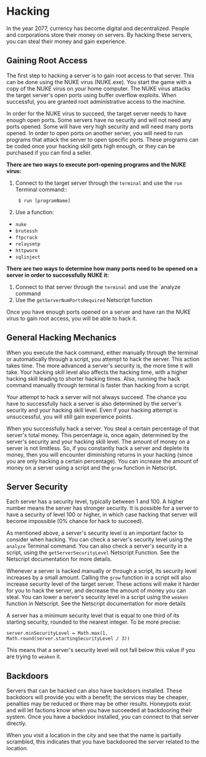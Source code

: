 # Hacking

In the year 2077, currency has become digital and decentralized.
People and corporations store their money on servers. By hacking
these servers, you can steal their money and gain experience.

## Gaining Root Access

The first step to hacking a server is to gain root access to that server.
This can be done using the NUKE virus (NUKE.exe). You start the
game with a copy of the NUKE virus on your home computer. The
NUKE virus attacks the target server's open ports using buffer
overflow exploits. When successful, you are granted root
administrative access to the machine.

In order for the NUKE virus to succeed, the target server
needs to have enough open ports. Some servers have no
security and will not need any ports opened. Some will have very high
security and will need many ports opened. In order to open ports on
another server, you will need to run programs that attack the server
to open specific ports. These programs can be coded once your hacking
skill gets high enough, or they can be purchased if you can find a seller.

**There are two ways to execute port-opening programs and the NUKE virus:**

1.  Connect to the target server through the `terminal` and use the `run` Terminal command::

         $ run [programName]

1.  Use a function:

- `nuke`
- `brutessh`
- `ftpcrack`
- `relaysmtp`
- `httpworm`
- `sqlinject`

**There are two ways to determine how many ports need to be opened
on a server in order to successfully NUKE it:**

1. Connect to that server through the `terminal` and use the `analyze command
1. Use the `getServerNumPortsRequired` Netscript function

Once you have enough ports opened on a server and have ran the NUKE virus
to gain root access, you will be able to hack it.

## General Hacking Mechanics

When you execute the hack command, either manually through the terminal
or automatically through a script, you attempt to hack the server.
This action takes time. The more advanced a server's security is,
the more time it will take. Your hacking skill level also affects
the hacking time, with a higher hacking skill leading to shorter
hacking times. Also, running the hack command manually through terminal
is faster than hacking from a script.

Your attempt to hack a server will not always succeed. The chance you
have to successfully hack a server is also determined by the server's
security and your hacking skill level. Even if your hacking attempt
is unsuccessful, you will still gain experience points.

When you successfully hack a server. You steal a certain percentage
of that server's total money. This percentage is, once again, determined by the
server's security and your hacking skill level. The amount of money
on a server is not limitless. So, if you constantly hack a server
and deplete its money, then you will encounter diminishing returns
in your hacking (since you are only hacking a certain percentage).
You can increase the amount of money on a server using a script and
the `grow` function in Netscript.

## Server Security

Each server has a security level, typically between 1 and 100.
A higher number means the server has stronger security. It is
possible for a server to have a security of level 100 or higher, in
which case hacking that server will become impossible (0% chance for
hack to succeed).

As mentioned above, a server's security level is an important factor
to consider when hacking. You can check a server's security level
using the `analyze` Terminal command. You can
also check a server's security in
a script, using the `getServerSecurityLevel` Netscript
Function. See the Netscript documentation for more details.

Whenever a server is hacked manually or through a script, its security
level increases by a small amount. Calling the `grow` function in a
script will also increase security level of the target server. These
actions will make it harder for you to hack the server, and decrease
the amount of money you can steal. You can lower a server's security
level in a script using the `weaken` function in Netscript. See
the Netscript documentation for more details

A server has a minimum security level that is equal to one third of its
starting security, rounded to the nearest integer. To be more precise:

    server.minSecurityLevel = Math.max(1, Math.round(server.startingSecurityLevel / 3))

This means that a server's security level will not fall below this
value if you are trying to `weaken` it.

## Backdoors

Servers that can be hacked can also have backdoors installed. These backdoors
will provide you with a benefit; the services may be cheaper, penalties may
be reduced or there may be other results. Honeypots exist and will let factions
know when you have succeeded at backdooring their system. Once you have a
backdoor installed, you can connect to that server directly.

When you visit a location in the city and see that the name is partially scrambled,
this indicates that you have backdoored the server related to the location.
